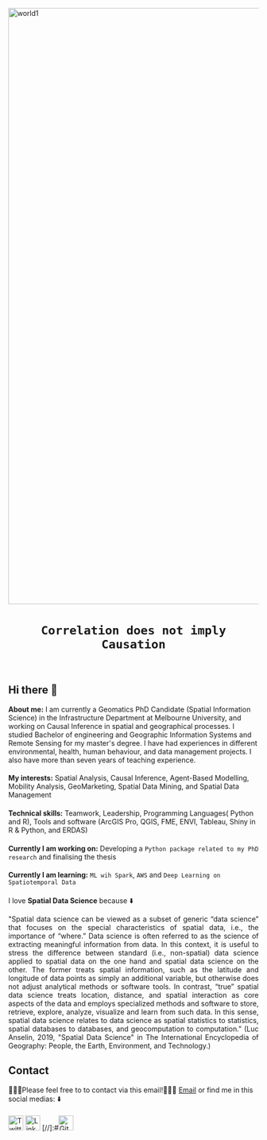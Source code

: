 <p align=”center”>

<img width="1200" alt="world1" src="https://github.com/kamalakbari7/kamalakbari7/blob/main/images/KA_Banner.png">

</p>



# <div align="center">`Correlation does not imply Causation`
  
<br/>

 
 
## Hi there :wave:
  
<p align="justify"> 
  
**About me:** I am currently a Geomatics PhD Candidate (Spatial Information Science) in the Infrastructure Department at Melbourne University, and working on Causal Inference in spatial and geographical processes. I studied Bachelor of engineering and Geographic Information Systems and Remote Sensing for my master's degree. I have had experiences in different environmental, health, human behaviour, and data management projects. I also have more than seven years of teaching experience. </p>
  
####
  
<p align="justify"> 
  
**My interests:** Spatial Analysis, Causal Inference, Agent-Based Modelling, Mobility Analysis, GeoMarketing, Spatial Data Mining, and Spatial Data 
Management</p>
  
####
  
<p align="justify"> 
  
**Technical skills:** Teamwork, Leadership, Programming Languages( Python and R), Tools and software (ArcGIS Pro, QGIS, FME, ENVI, Tableau, Shiny in R & Python, and ERDAS)</p>
  
####
  
**Currently I am working on:** Developing a `Python package related to my PhD research` and finalising the thesis

####
  
**Currently I am learning:** `ML wih Spark`, `AWS` and `Deep Learning on Spatiotemporal Data`

####
  
  
I love **Spatial Data Science** because :arrow_down:
  
 

<p align="justify"> 
"Spatial data science can be viewed as a subset of generic “data science” that focuses on the special characteristics of spatial data, i.e., the importance of “where.” Data science is often referred to as the science of extracting meaningful information from data. In this context, it is useful to stress the difference between standard (i.e., non-spatial) data science applied to spatial data on the one hand and spatial data science on the other. The former treats spatial information, such as the latitude and longitude of data points as simply an additional variable, but otherwise does not adjust analytical methods or software tools. In contrast, “true” spatial data science treats location, distance, and spatial interaction as core aspects of the data and employs specialized methods and software to store, retrieve, explore, analyze, visualize and learn from such data. In this sense, spatial data science relates to data science as spatial statistics to statistics, spatial databases to databases, and geocomputation to computation." (Luc Anselin, 2019, "Spatial Data Science" in The International Encyclopedia of Geography: People, the Earth, Environment, and Technology.)  </p> 
  
  
####  
  ## Contact

👨🏻‍💻Please feel free to to contact via this email!💁🏻‍♂️ [Email](kamalakbari77@gmail.com) or find me in this social medias: :arrow_down:

####


<a href="https://twitter.com/kamalakbari7"><img src="https://github.com/kamalakbari7/kamalakbari7/blob/main/images/twitter.png" alt="Twitter" width="30"></a>
<a href="https://www.linkedin.com/in/kamalakbari/" target="_blank"><img src="https://github.com/kamalakbari7/kamalakbari7/blob/main/images/linkedin.png" alt="LinkedIn" width="30"></a>
[//]:#<a href="https://github.com/kamalakbari7" target="_blank"><img src="https://github.com/kamalakbari7/kamalakbari7/blob/main/images/git.png" alt="GitHub" width="30"></a>
